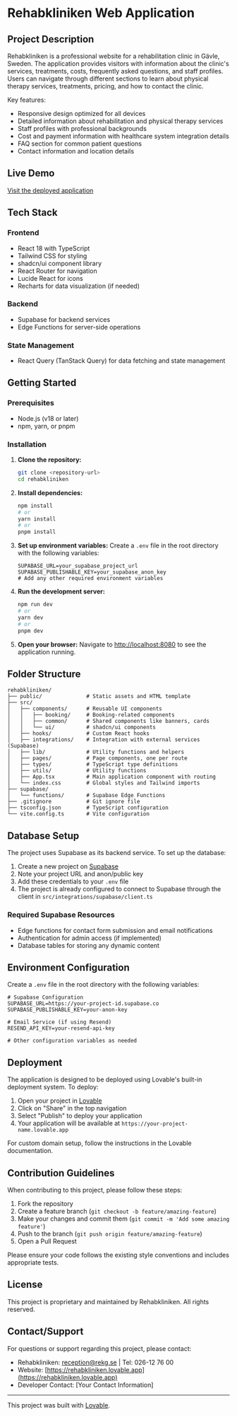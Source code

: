 
# Rehabkliniken Web Application

## Project Description

Rehabkliniken is a professional website for a rehabilitation clinic in Gävle, Sweden. The application provides visitors with information about the clinic's services, treatments, costs, frequently asked questions, and staff profiles. Users can navigate through different sections to learn about physical therapy services, treatments, pricing, and how to contact the clinic.

Key features:
- Responsive design optimized for all devices
- Detailed information about rehabilitation and physical therapy services
- Staff profiles with professional backgrounds
- Cost and payment information with healthcare system integration details
- FAQ section for common patient questions
- Contact information and location details

## Live Demo

[Visit the deployed application](https://rehabkliniken.lovable.app)

## Tech Stack

### Frontend
- React 18 with TypeScript
- Tailwind CSS for styling
- shadcn/ui component library
- React Router for navigation
- Lucide React for icons
- Recharts for data visualization (if needed)

### Backend
- Supabase for backend services
- Edge Functions for server-side operations

### State Management
- React Query (TanStack Query) for data fetching and state management

## Getting Started

### Prerequisites
- Node.js (v18 or later)
- npm, yarn, or pnpm

### Installation

1. **Clone the repository:**
   ```bash
   git clone <repository-url>
   cd rehabkliniken
   ```

2. **Install dependencies:**
   ```bash
   npm install
   # or
   yarn install
   # or
   pnpm install
   ```

3. **Set up environment variables:**
   Create a `.env` file in the root directory with the following variables:
   ```env
   SUPABASE_URL=your_supabase_project_url
   SUPABASE_PUBLISHABLE_KEY=your_supabase_anon_key
   # Add any other required environment variables
   ```

4. **Run the development server:**
   ```bash
   npm run dev
   # or
   yarn dev
   # or
   pnpm dev
   ```

5. **Open your browser:**
   Navigate to [http://localhost:8080](http://localhost:8080) to see the application running.

## Folder Structure

```
rehabkliniken/
├── public/              # Static assets and HTML template
├── src/
│   ├── components/      # Reusable UI components
│   │   ├── booking/     # Booking-related components
│   │   ├── common/      # Shared components like banners, cards
│   │   └── ui/          # shadcn/ui components
│   ├── hooks/           # Custom React hooks
│   ├── integrations/    # Integration with external services (Supabase)
│   ├── lib/             # Utility functions and helpers
│   ├── pages/           # Page components, one per route
│   ├── types/           # TypeScript type definitions
│   ├── utils/           # Utility functions
│   ├── App.tsx          # Main application component with routing
│   └── index.css        # Global styles and Tailwind imports
├── supabase/
│   └── functions/       # Supabase Edge Functions
├── .gitignore           # Git ignore file
├── tsconfig.json        # TypeScript configuration
└── vite.config.ts       # Vite configuration
```

## Database Setup

The project uses Supabase as its backend service. To set up the database:

1. Create a new project on [Supabase](https://supabase.com)
2. Note your project URL and anon/public key
3. Add these credentials to your `.env` file
4. The project is already configured to connect to Supabase through the client in `src/integrations/supabase/client.ts`

### Required Supabase Resources

- Edge functions for contact form submission and email notifications
- Authentication for admin access (if implemented)
- Database tables for storing any dynamic content

## Environment Configuration

Create a `.env` file in the root directory with the following variables:

```env
# Supabase Configuration
SUPABASE_URL=https://your-project-id.supabase.co
SUPABASE_PUBLISHABLE_KEY=your-anon-key

# Email Service (if using Resend)
RESEND_API_KEY=your-resend-api-key

# Other configuration variables as needed
```

## Deployment

The application is designed to be deployed using Lovable's built-in deployment system. To deploy:

1. Open your project in [Lovable](https://lovable.dev)
2. Click on "Share" in the top navigation
3. Select "Publish" to deploy your application
4. Your application will be available at `https://your-project-name.lovable.app`

For custom domain setup, follow the instructions in the Lovable documentation.

## Contribution Guidelines

When contributing to this project, please follow these steps:

1. Fork the repository
2. Create a feature branch (`git checkout -b feature/amazing-feature`)
3. Make your changes and commit them (`git commit -m 'Add some amazing feature'`)
4. Push to the branch (`git push origin feature/amazing-feature`)
5. Open a Pull Request

Please ensure your code follows the existing style conventions and includes appropriate tests.

## License

This project is proprietary and maintained by Rehabkliniken. All rights reserved.

## Contact/Support

For questions or support regarding this project, please contact:
- Rehabkliniken: reception@rekg.se | Tel: 026-12 76 00
- Website: [https://rehabkliniken.lovable.app](https://rehabkliniken.lovable.app)
- Developer Contact: [Your Contact Information]

---

This project was built with [Lovable](https://lovable.dev).
